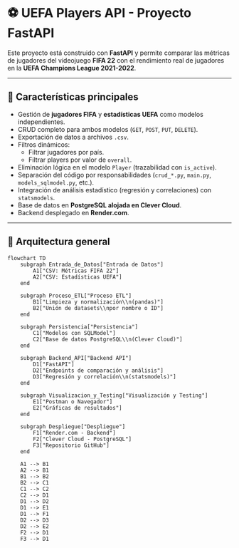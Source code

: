 # ⚽ UEFA Players API - Proyecto FastAPI

Este proyecto está construido con **FastAPI** y permite comparar las métricas de jugadores del videojuego **FIFA 22** con el rendimiento real de jugadores en la **UEFA Champions League 2021-2022**.

---

## 🚀 Características principales

- Gestión de **jugadores FIFA** y **estadísticas UEFA** como modelos independientes.
- CRUD completo para ambos modelos (`GET`, `POST`, `PUT`, `DELETE`).
- Exportación de datos a archivos `.csv`.
- Filtros dinámicos:
  - Filtrar jugadores por país.
  - Filtrar players por valor de `overall`.
- Eliminación lógica en el modelo `Player` (trazabilidad con `is_active`).
- Separación del código por responsabilidades (`crud_*.py`, `main.py`, `models_sqlmodel.py`, etc.).
- Integración de análisis estadístico (regresión y correlaciones) con `statsmodels`.
- Base de datos en **PostgreSQL alojada en Clever Cloud**.
- Backend desplegado en **Render.com**.

---

## 🧱 Arquitectura general

```mermaid
flowchart TD
    subgraph Entrada_de_Datos["Entrada de Datos"]
        A1["CSV: Métricas FIFA 22"]
        A2["CSV: Estadísticas UEFA"]
    end

    subgraph Proceso_ETL["Proceso ETL"]
        B1["Limpieza y normalización\\n(pandas)"]
        B2["Unión de datasets\\npor nombre o ID"]
    end

    subgraph Persistencia["Persistencia"]
        C1["Modelos con SQLModel"]
        C2["Base de datos PostgreSQL\\n(Clever Cloud)"]
    end

    subgraph Backend_API["Backend API"]
        D1["FastAPI"]
        D2["Endpoints de comparación y análisis"]
        D3["Regresión y correlación\\n(statsmodels)"]
    end

    subgraph Visualizacion_y_Testing["Visualización y Testing"]
        E1["Postman o Navegador"]
        E2["Gráficas de resultados"]
    end

    subgraph Despliegue["Despliegue"]
        F1["Render.com - Backend"]
        F2["Clever Cloud - PostgreSQL"]
        F3["Repositorio GitHub"]
    end

    A1 --> B1
    A2 --> B1
    B1 --> B2
    B2 --> C1
    C1 --> C2
    C2 --> D1
    D1 --> D2
    D1 --> E1
    D1 --> F1
    D2 --> D3
    D2 --> E2
    F2 --> D1
    F3 --> D1
